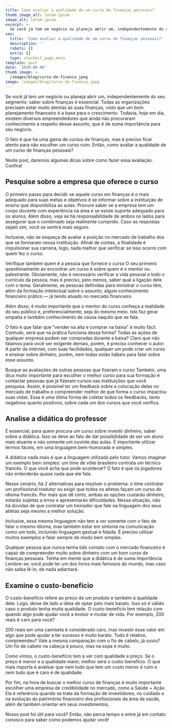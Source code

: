 ```yaml
---
title: Como avaliar a qualidade de um curso de finanças pessoais?
thumb_image_alt: lorem-ipsum
image_alt: lorem-ipsum
excerpt: >-
  Se você já tem um negócio ou planeja abrir um, independentemente do seu segmento: saber sobre finanças é essencial. Todas as organizações precisam estar muito atentas às suas finanças, visto que um bom planejamento financeiro é a base para o crescimento. Todavia, hoje em dia, existem diversos empreendedores que ainda não procuraram conhecimento a respeito desse assunto, que é de suma importância para seu negócio.
seo:
  title: 'Como avaliar a qualidade de um curso de finanças pessoais?'
  description: ''
  robots: []
  extra: []
  type: stackbit_page_meta
template: post
date: '2020-06-08'
thumb_image: >-
  /images/blog/curso-de-financa.jpeg
image: /images/blog/curso-de-financa.jpeg
---
```

Se você já tem um negócio ou planeja abrir um, independentemente do seu segmento: saber sobre finanças é essencial. Todas as organizações precisam estar muito atentas às suas finanças, visto que um bom planejamento financeiro é a base para o crescimento. Todavia, hoje em dia, existem diversos empreendedores que ainda não procuraram conhecimento a respeito desse assunto, que é de suma importância para seu negócio.

O fato é que há uma gama de cursos de finanças, mas é preciso ficar atento para não escolher um curso ruim. Então, como avaliar a qualidade de um curso de finanças pessoais?

Neste post, daremos algumas dicas sobre como fazer essa avaliação. Confira!

## Pesquise sobre a empresa que oferece o curso
O primeiro passo para decidir se aquele curso em finanças é o mais adequado para suas metas e objetivos é se informar sobre a instituição de ensino que disponibiliza as aulas. Procure saber se a empresa tem um corpo docente com experiência na área e se existe suporte adequado para os alunos. Além disso, veja se há responsabilidade de ambos os lados para assegurar que o combinado seja realmente cumprido. Caso as respostas sejam sim, você se sentirá mais seguro.

Inclusive, não se esqueça de avaliar a posição no mercado de trabalho dos que se formaram nessa instituição. Afinal de contas, a finalidade é impulsionar sua carreira, logo, nada melhor que verificar se isso ocorre com quem fez o curso.

Verifique também quem é a pessoa que fornece o curso
O seu primeiro questionamento ao encontrar um curso é sobre quem é o mentor ou palestrante. Obviamente, não é necessário verificar a vida pessoal e todo o currículo da pessoa, mas é preciso, pelo menos, saber qual a ligação dele com o tema. Geralmente, as pessoas definidas para ministrar o curso têm, além da formação intelectual sobre o assunto, algum conhecimento financeiro prático — já tendo atuado no mercado financeiro.

Além disso, é muito importante que o mentor do curso conheça a realidade do seu público e, preferencialmente, seja do mesmo meio. Isto faz gerar empatia e também conhecimento de causa naquilo que se fala.

O fato é que falar que “vender na alta e comprar na baixa” é muito fácil. Contudo, será que na prática funciona dessa forma? Todas as ações de qualquer empresa podem ser compradas durante a baixa? Claro que não falamos para você ser exigente demais, porém, é preciso conhecer o autor. A partir da internet, com suas facilidades, qualquer um pode criar um curso e ensinar sobre dinheiro, porém, nem todas estão hábeis para falar sobre esse assunto.

Busque as avaliações de outras pessoas que fizeram o curso
Também, uma dica muito importante para escolher o melhor curso para sua formação é contactar pessoas que já fizeram cursos nas instituições que você pesquisa. Assim, é possível ter um feedback sobre a colocação delas no mercado de trabalho e compreender melhor de que forma o curso impactou suas vidas. Essa é uma ótima forma de coletar todos os feedbacks, tanto negativos quanto positivos, sobre cada um dos cursos que você verifica.

## Analise a didática do professor
É essencial, para quem procura um curso sobre investir dinheiro, saber sobre a didática. Isso se deve ao fato de dar possibilidade de ser um aluno mais atuante e não somente um ouvinte das aulas. É importante utilizar termos fáceis, em uma linguagem bem-humorada e simples.

A didática nada mais é que a linguagem utilizada pelo tutor. Vamos imaginar um exemplo bem simples: um time de vôlei brasileiro contrata um técnico francês. O que você acha que pode acontecer? O fato é que os jogadores não entenderão quase nada que ele fala.

Nesse cenário, há 2 alternativas para resolver o problema: o time contratar um profissional tradutor ou exigir que todos os atletas façam um curso do idioma francês. Por mais que dê certo, ambas as opções custarão dinheiro, estarão sujeitas a erros e apresentarão dificuldades. Nessa situação, não há dúvidas de que contratar um treinador que fale na linguagem dos seus atletas seja mesmo a melhor solução.

Inclusive, essa mesma linguagem não tem a ver somente com o fato de falar o mesmo idioma, mas também estar em sintonia na comunicação como um todo, incluindo linguagem gestual e falada. É preciso utilizar muitos exemplos e falar sempre de modo bem simples.

Qualquer pessoa que nunca tenha tido contato com o mercado financeiro é capaz de compreender muito sobre dinheiro com um bom curso de finanças pessoais. Tenha em mente que a didática é de suma importância. Lembre-se: você pode ter um dos livros mais famosos do mundo, mas caso não saiba lê-lo, de nada adiantará.

## Examine o custo-benefício
O custo-benefício refere ao preço de um produto e também à qualidade dele. Logo, deixe de lado a ideia de optar pelo mais barato. Isso só é válido caso o produto tenha muita qualidade. O custo-benefício tem relação com quando algo pode ajudar você a evoluir e mudar de vida. Por exemplo, 200 reais é caro para você?

200 reais em uma camiseta é considerado caro, mas investir esse valor em algo que pode ajudar a ter sucesso é muito barato. Tudo é relativo, compreendeu? Vale a mesma comparação com o fio de cabelo, já ouviu? Um fio de cabelo na cabeça é pouco, mas na sopa é muito.

Como vimos, o custo-benefício tem a ver com qualidade e preço. Se o preço é menor e a qualidade maior, melhor será o custo-benefício. O que mais importa é analisar que nem tudo que tem um custo menor é ruim e nem tudo que é caro é de qualidade.

Por fim, na hora de buscar o melhor curso de finanças é muito importante escolher uma empresa de credibilidade no mercado, como a Saúde + Ação. Ela é referência quando se trata da formação de investidores, no cuidado e na evolução do patrimônio financeiro dos profissionais da área da saúde, além de também orientar em seus investimentos.

Nosso post foi útil para você? Então, não perca tempo e entre já em contato conosco para saber como podemos ajudar você!